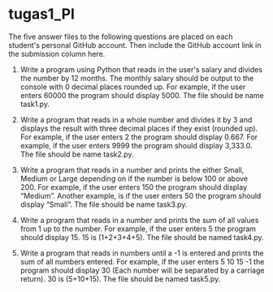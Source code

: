 # tugas1_PI


The five answer files to the following questions are placed on each student's personal GitHub account. Then include the GitHub account link in the submission column here.

1. Write a program using Python that reads in the user's salary and divides the number by 12 months. The monthly salary should be output to the console with 0 decimal places rounded up. For example, if the user enters 60000 the program should display 5000. The file should be name task1.py.

2. Write a program that reads in a whole number and divides it by 3 and displays the result with three decimal places if they exist (rounded up). For example, if the user enters 2 the program should display 0.667. For example, if the user enters 9999 the program should display 3,333.0. The file should be name task2.py.

3. Write a program that reads in a number and prints the either Small, Medium or Large depending on if the number is below 100 or above 200. For example, if the user enters 150 the program should display “Medium”. Another example, is if the user enters 50 the program should display “Small”. The file should be name task3.py.

4. Write a program that reads in a number and prints the sum of all values from 1 up to the number. For example, if the user enters 5 the program should display 15. 15 is (1+2+3+4+5). The file should be named task4.py.

5. Write a program that reads in numbers until a -1 is entered and prints the sum of all numbers entered. For example, if the user enters 5 10 15 -1 the program should display 30 (Each number will be separated by a carriage return). 30 is (5+10+15). The file should be named task5.py.
